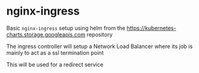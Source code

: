 # nginx-ingress

Basic `nginx-ingress` setup using helm from the  https://kubernetes-charts.storage.googleapis.com repository

The ingress controller will setup a Network Load Balancer where its job is mainly to act as a ssl termination point

This will be used for a redirect service

